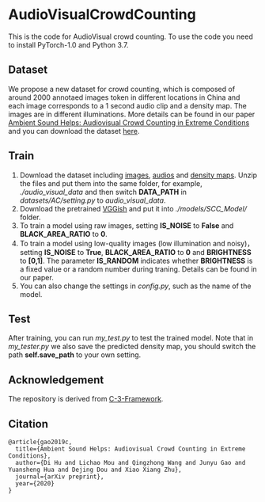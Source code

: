 # AudioVisualCrowdCounting
This is the code for AudioVisual crowd counting. To use the code you need to install PyTorch-1.0 and Python 3.7.

## Dataset
We propose a new dataset for crowd counting, which is composed of around 2000 annotaed images token in different locations in China and each image corresponds to a 1 second audio clip and a density map. The images are in different illuminations. More details can be found in our paper [Ambient Sound Helps: Audiovisual Crowd Counting in Extreme Conditions](https://arxiv.org/abs/2005.07097) and you can download the dataset [here](https://doi.org/10.5281/zenodo.3828467).

## Train
1. Download the dataset including [images](https://zenodo.org/record/3828468/files/images.zip?download=1), [audios](https://zenodo.org/record/3828468/files/audio.zip?download=1) and [density maps](https://zenodo.org/record/3828468/files/density_maps.zip?download=1). Unzip the files and put them into the same folder, for example, *./audio_visual_data* and then switch **DATA_PATH** in *datasets/AC/setting.py* to *audio_visual_data*.
2. Download the pretrained [VGGish](https://zenodo.org/record/3839226/files/pytorch_vggish.pth?download=1) and put it into *./models/SCC_Model/* folder.
3. To train a model using raw images, setting **IS_NOISE** to **False** and **BLACK_AREA_RATIO** to **0**.
4. To train a model using low-quality images (low illumination and noisy)， setting **IS_NOISE** to **True**, **BLACK_AREA_RATIO** to **0** and **BRIGHTNESS** to **[0,1]**. The parameter **IS_RANDOM** indicates whether **BRIGHTNESS** is a fixed value or a random number during traning. Details can be found in our paper.
5. You can also change the settings in *config.py*, such as the name of the model.

## Test
After training, you can run *my_test.py* to test the trained model. Note that in *my_tester.py* we also save the predicted density map, you should switch the path **self.save_path** to your own setting.

## Acknowledgement
The repository is derived from [C-3-Framework](https://github.com/gjy3035/C-3-Framework).

## Citation
```
@article{gao2019c,
  title={Ambient Sound Helps: Audiovisual Crowd Counting in Extreme Conditions},
  author={Di Hu and Lichao Mou and Qingzhong Wang and Junyu Gao and Yuansheng Hua and Dejing Dou and Xiao Xiang Zhu},
  journal={arXiv preprint},
  year={2020}
}
```
